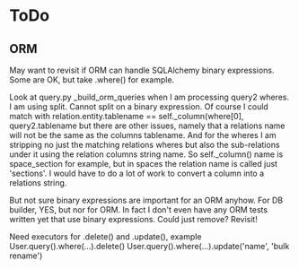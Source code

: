 # ToDo


## ORM

May want to revisit if ORM can handle SQLAlchemy binary expressions.  Some are OK, but take .where() for example.

Look at query.py _build_orm_queries when I am processing query2 wheres.  I am using split.  Cannot split on a binary expression.  Of course I could match with relation.entity.tablename == self._column(where[0], query2.tablename but there are other issues, namely that a relations name will not be the same as the columns tablename.  And for the wheres I am stripping no just the matching relations wheres but also the sub-relations under it using the relation columns string name.  So self._column() name is space_section for example, but in spaces the relation name is called just 'sections'.  I would have to do a lot of work to convert a column into a relations string.

But not sure binary expressions are important for an ORM anyhow.  For DB builder, YES, but nor for ORM.  In fact I don't even have any ORM tests written yet that use binary expressions.  Could just remove?  Revisit!

Need executors for .delete() and .update(), example
User.query().where(...).delete()
User.query().where(...).update('name', 'bulk rename')
